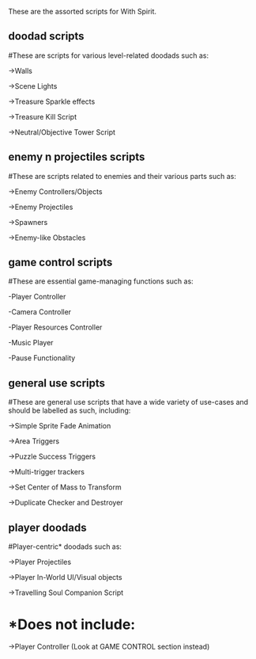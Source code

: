 These are the assorted scripts for With Spirit.

## doodad scripts
#These are scripts for various level-related doodads such as:

->Walls

->Scene Lights

->Treasure Sparkle effects

->Treasure Kill Script

->Neutral/Objective Tower Script

## enemy n projectiles scripts
#These are scripts related to enemies and their various parts such as:

->Enemy Controllers/Objects

->Enemy Projectiles

->Spawners

->Enemy-like Obstacles



## game control scripts
#These are essential game-managing functions such as:

-Player Controller

-Camera Controller

-Player Resources Controller

-Music Player

-Pause Functionality



## general use scripts
#These are general use scripts that have a wide variety of use-cases and should be labelled as such, including:

->Simple Sprite Fade Animation

->Area Triggers

->Puzzle Success Triggers

->Multi-trigger trackers

->Set Center of Mass to Transform

->Duplicate Checker and Destroyer

## player doodads
#Player-centric* doodads such as:

->Player Projectiles

->Player In-World UI/Visual objects

->Travelling Soul Companion Script

# *Does not include:

->Player Controller (Look at GAME CONTROL section instead)
